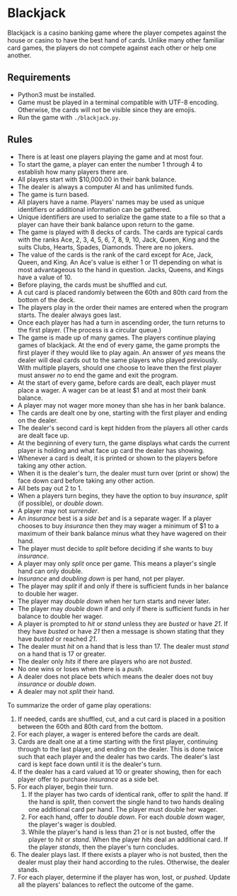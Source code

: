 # Blackjack

Blackjack is a casino banking game where the player competes against the house or casino to have the best hand of cards. Unlike many other familiar card games, the players do not compete against each other or help one another. 

## Requirements
* Python3 must be installed.
* Game must be played in a terminal compatible with UTF-8 encoding. Otherwise, the cards will not be visible since they are emojis.
* Run the game with `./blackjack.py`.


## Rules

* There is at least one players playing the game and at most four.
* To start the game, a player can enter the number 1 through 4 to establish how many players there are.
* All players start with $10,000.00 in their bank balance.
* The dealer is always a computer AI and has unlimited funds.
* The game is turn based.
* All players have a name. Players' names may be used as unique identifiers or additional information can be gathered.
* Unique identifiers are used to serialize the game state to a file so that a player can have their bank balance upon return to the game.
* The game is played with 8 decks of cards. The cards are typical cards with the ranks Ace, 2, 3, 4, 5, 6, 7, 8, 9, 10, Jack, Queen, King and the suits Clubs, Hearts, Spades, Diamonds. There are no jokers.
* The value of the cards is the rank of the card except for Ace, Jack, Queen, and King. An Ace's value is either 1 or 11 depending on what is most advantageous to the hand in question. Jacks, Queens, and Kings have a value of 10.
* Before playing, the cards must be shuffled and cut.
* A cut card is placed randomly between the 60th and 80th card from the bottom of the deck.
* The players play in the order their names are entered when the program starts. The dealer always goes last.
* Once each player has had a turn in ascending order, the turn returns to the first player. (The process is a circular queue.)
* The game is made up of many games. The players continue playing games of blackjack. At the end of every game, the game prompts the first player if they would like to play again. An answer of _yes_ means the dealer will deal cards out to the same players who played previously. With multiple players, should one choose to leave then the first player must answer _no_ to end the game and exit the program.
* At the start of every game, before cards are dealt, each player must place a wager. A wager can be at least $1 and at most their bank balance.
* A player may not wager more money than she has in her bank balance.
* The cards are dealt one by one, starting with the first player and ending on the dealer.
* The dealer's second card is kept hidden from the players all other cards are dealt face up.
* At the beginning of every turn, the game displays what cards the current player is holding and what face up card the dealer has showing.
* Whenever a card is dealt, it is printed or shown to the players before taking any other action.
* When it is the dealer's turn, the dealer must turn over (print or show) the face down card before taking any other action.
* All bets pay out 2 to 1.
* When a players turn begins, they have the option to buy _insurance_, _split_ (if possible), or _double down_.
* A player may not _surrender_.
* An _insurance_ best is a _side bet_ and is a separate wager. If a player chooses to buy _insurance_ then they may wager a minimum of $1 to a maximum of their bank balance minus what they have wagered on their hand.
* The player must decide to _split_ before deciding if she wants to buy _insurance_.
* A player may only _split_ once per game. This means a player's single hand can only double.
* _Insurance_ and _doubling down_ is per hand, not per player.
* The player may _split_ if and only if there is sufficient funds in her balance to double her wager.
* The player may _double down_ when her turn starts and never later.
* The player may _double down_ if and only if there is sufficient funds in her balance to double her wager.
* A player is prompted to _hit_ or _stand_ unless they are _busted_ or have _21_. If they have _busted_ or have _21_ then a message is shown stating that they have _busted_ or reached _21_.
* The dealer must _hit_ on a hand that is less than 17. The dealer must _stand_ on a hand that is 17 or greater.
* The dealer only _hits_ if there are players who are not _busted_.
* No one wins or loses when there is a _push_.
* A dealer does not place bets which means the dealer does not buy _insurance_ or _double down_.
* A dealer may not _split_ their hand.


To summarize the order of game play operations:
1. If needed, cards are shuffled, cut, and a cut card is placed in a position between the 60th and 80th card from the bottom.
1. For each player, a wager is entered before the cards are dealt.
1. Cards are dealt one at a time starting with the first player, continuing through to the last player, and ending on the dealer. This is done twice such that each player and the dealer has two cards. The dealer's last card is kept face down until it is the dealer's turn.
1. If the dealer has a card valued at 10 or greater showing, then for each player offer to purchase _insurance_ as a side bet.
1. For each player, begin their turn.
    1. If the player has two cards of identical rank, offer to _split_ the hand. If the hand is _split_, then convert the single hand to two hands dealing one additional card per hand. The player must double her wager.
    1. For each hand, offer to _double down_. For each _double down_ wager, the player's wager is doubled.
    1. While the player's hand is less than 21 or is not busted, offer the player to _hit_ or _stand_. When the player _hits_ deal an additional card. If the player _stands_, then the player's turn concludes.
1. The dealer plays last. If there exists a player who is not busted, then the dealer must play their hand according to the rules. Otherwise, the dealer stands.
1. For each player, determine if the player has won, lost, or _pushed_. Update all the players' balances to reflect the outcome of the game.
